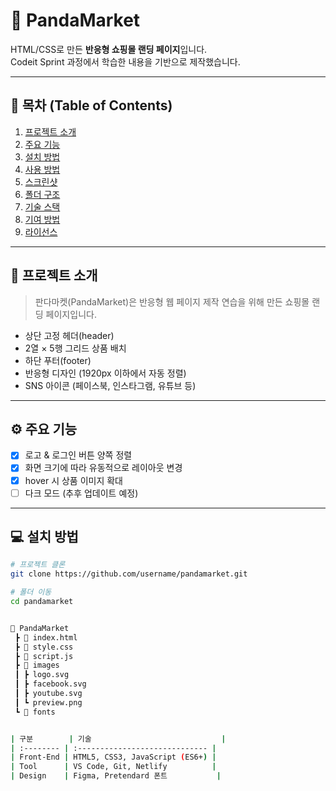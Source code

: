 # 🐼 PandaMarket

HTML/CSS로 만든 **반응형 쇼핑몰 랜딩 페이지**입니다.  
Codeit Sprint 과정에서 학습한 내용을 기반으로 제작했습니다.

---

## 📖 목차 (Table of Contents)
1. [프로젝트 소개](#-프로젝트-소개)
2. [주요 기능](#-주요-기능)
3. [설치 방법](#-설치-방법)
4. [사용 방법](#-사용-방법)
5. [스크린샷](#-스크린샷)
6. [폴더 구조](#-폴더-구조)
7. [기술 스택](#-기술-스택)
8. [기여 방법](#-기여-방법)
9. [라이선스](#-라이선스)

---

## 🧩 프로젝트 소개
> 판다마켓(PandaMarket)은 반응형 웹 페이지 제작 연습을 위해 만든 쇼핑몰 랜딩 페이지입니다.

- 상단 고정 헤더(header)
- 2열 × 5행 그리드 상품 배치
- 하단 푸터(footer)
- 반응형 디자인 (1920px 이하에서 자동 정렬)
- SNS 아이콘 (페이스북, 인스타그램, 유튜브 등)

---

## ⚙️ 주요 기능
- [x] 로고 & 로그인 버튼 양쪽 정렬  
- [x] 화면 크기에 따라 유동적으로 레이아웃 변경  
- [x] hover 시 상품 이미지 확대  
- [ ] 다크 모드 (추후 업데이트 예정)

---

## 💻 설치 방법

```bash
# 프로젝트 클론
git clone https://github.com/username/pandamarket.git

# 폴더 이동
cd pandamarket


📂 PandaMarket
 ┣ 📜 index.html
 ┣ 📜 style.css
 ┣ 📜 script.js
 ┣ 📁 images
 ┃ ┣ logo.svg
 ┃ ┣ facebook.svg
 ┃ ┣ youtube.svg
 ┃ ┗ preview.png
 ┗ 📁 fonts


| 구분        | 기술                             |
| :-------- | :----------------------------- |
| Front-End | HTML5, CSS3, JavaScript (ES6+) |
| Tool      | VS Code, Git, Netlify          |
| Design    | Figma, Pretendard 폰트           |


